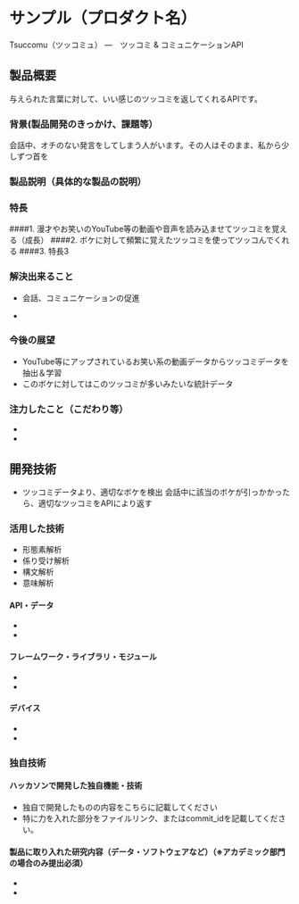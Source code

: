 # サンプル（プロダクト名）
Tsuccomu（ツッコミュ）
―　ツッコミ & コミュニケーションAPI

## 製品概要
与えられた言葉に対して、いい感じのツッコミを返してくれるAPIです。

### 背景(製品開発のきっかけ、課題等）
会話中、オチのない発言をしてしまう人がいます。その人はそのまま、私から少しずつ首を

### 製品説明（具体的な製品の説明）
### 特長
####1. 漫才やお笑いのYouTube等の動画や音声を読み込ませてツッコミを覚える（成長）
####2. ボケに対して頻繁に覚えたツッコミを使ってツッコんでくれる
####3. 特長3

### 解決出来ること
* 会話、コミュニケーションの促進

* 

### 今後の展望
* YouTube等にアップされているお笑い系の動画データからツッコミデータを抽出＆学習
* このボケに対してはこのツッコミが多いみたいな統計データ
### 注力したこと（こだわり等）
* 
* 

## 開発技術
* ツッコミデータより、適切なボケを検出
会話中に該当のボケが引っかかったら、適切なツッコミをAPIにより返す

### 活用した技術
* 形態素解析
* 係り受け解析
* 構文解析
* 意味解析


#### API・データ
* 
* 

#### フレームワーク・ライブラリ・モジュール
* 
* 

#### デバイス
* 
* 

### 独自技術
#### ハッカソンで開発した独自機能・技術
* 独自で開発したものの内容をこちらに記載してください
* 特に力を入れた部分をファイルリンク、またはcommit_idを記載してください。

#### 製品に取り入れた研究内容（データ・ソフトウェアなど）（※アカデミック部門の場合のみ提出必須）
* 
* 
